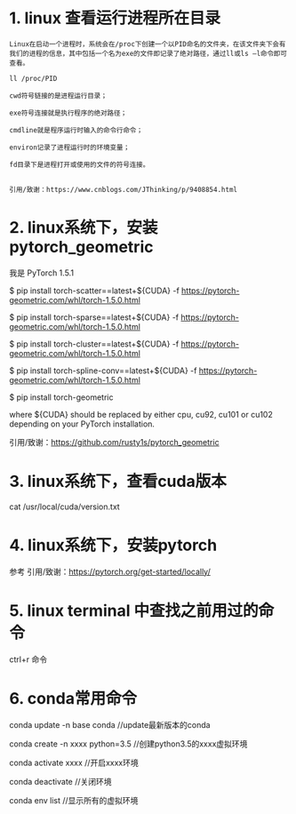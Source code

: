 # 1. linux 查看运行进程所在目录

    Linux在启动一个进程时，系统会在/proc下创建一个以PID命名的文件夹，在该文件夹下会有我们的进程的信息，其中包括一个名为exe的文件即记录了绝对路径，通过ll或ls –l命令即可查看。

    ll /proc/PID

    cwd符号链接的是进程运行目录；

    exe符号连接就是执行程序的绝对路径；

    cmdline就是程序运行时输入的命令行命令；

    environ记录了进程运行时的环境变量； 

    fd目录下是进程打开或使用的文件的符号连接。


    引用/致谢：https://www.cnblogs.com/JThinking/p/9408854.html

# 2. linux系统下，安装pytorch_geometric

我是 PyTorch 1.5.1

$ pip install torch-scatter==latest+${CUDA} -f https://pytorch-geometric.com/whl/torch-1.5.0.html

$ pip install torch-sparse==latest+${CUDA} -f https://pytorch-geometric.com/whl/torch-1.5.0.html

$ pip install torch-cluster==latest+${CUDA} -f https://pytorch-geometric.com/whl/torch-1.5.0.html

$ pip install torch-spline-conv==latest+${CUDA} -f https://pytorch-geometric.com/whl/torch-1.5.0.html

$ pip install torch-geometric

where ${CUDA} should be replaced by either cpu, cu92, cu101 or cu102 depending on your PyTorch installation.

引用/致谢：https://github.com/rusty1s/pytorch_geometric

# 3. linux系统下，查看cuda版本

cat  /usr/local/cuda/version.txt

# 4. linux系统下，安装pytorch

参考 引用/致谢：https://pytorch.org/get-started/locally/

# 5. linux terminal 中查找之前用过的命令

ctrl+r  命令

# 6. conda常用命令

conda update -n base conda        //update最新版本的conda

conda create -n xxxx python=3.5   //创建python3.5的xxxx虚拟环境

conda activate xxxx               //开启xxxx环境

conda deactivate                  //关闭环境

conda env list                    //显示所有的虚拟环境

